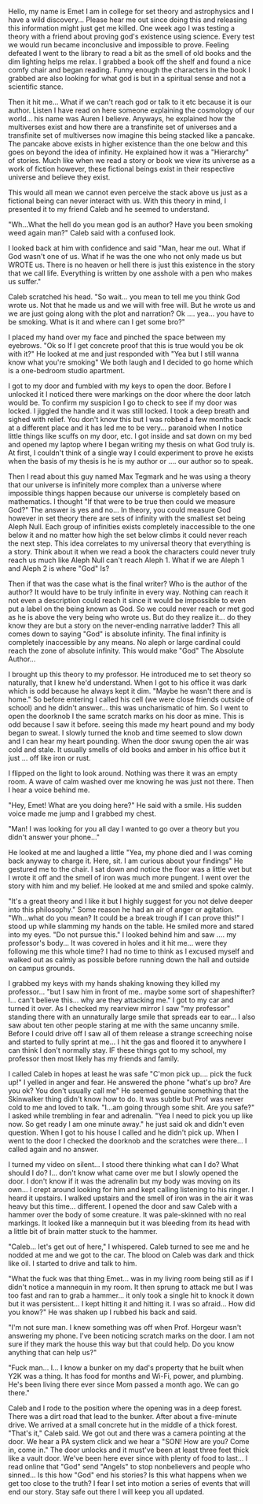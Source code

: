 Hello, my name is Emet I am in college for set theory and astrophysics and I have a wild discovery... Please hear me out since doing this and releasing this information might just get me killed. One week ago I was testing a theory with a friend about proving god's existence using science. Every test we would run became inconclusive and impossible to prove. Feeling defeated I went to the library to read a bit as the smell of old books and the dim lighting helps me relax. I grabbed a book off the shelf and found a nice comfy chair and began reading. Funny enough the characters in the book I grabbed are also looking for what god is but in a spiritual sense and not a scientific stance. 

Then it hit me... What if we can't reach god or talk to it etc because it is our author. Listen I have read on here someone explaining the cosmology of our world... his name was Auren I believe. Anyways, he explained how the multiverses exist and how there are a transfinite set of universes and  a transfinite set of multiverses now imagine this being stacked like a pancake. The pancake above exists in higher existence than the one below and this goes on beyond the idea of infinity. He explained how it was a "Hierarchy" of stories. Much like when we read a story or book we view its universe as a work of fiction however, these fictional beings exist in their respective universe and believe they exist. 

This would all mean we cannot even perceive the stack above us just as a fictional being can never interact with us. With this theory in mind, I presented it to my friend Caleb and he seemed to understand. 

"Wh...What the hell do you mean god is an author? Have you been smoking weed again man?" Caleb said with a confused look. 

I looked back at him with confidence and said   "Man, hear me out. What if God wasn't one of us. What if he was the one who not only made us but WROTE us. There is no heaven or hell there is just this existence in the story that we call life. Everything is written by one asshole with a pen who makes us suffer." 

Caleb scratched his head. "So wait... you mean to tell me you think God wrote us. Not that he made us and we will with free will. But he wrote us and we are just going along with the plot and narration? Ok .... yea... you have to be smoking. What is it and where can I get some bro?" 

I placed my hand over my face and pinched the space between my eyebrows. "Ok so If I get concrete proof that this is true would you be ok with it?" He looked at me and just responded with "Yea but I still wanna know what you're smoking" We both laugh and I decided to go home which is a one-bedroom studio apartment.  

I got to my door and fumbled with my keys to open the door. Before I unlocked it I noticed there were markings on the door where the door latch would be. To confirm my suspicion I go to check to see if my door was locked. I jiggled the handle and it was still locked. I took a deep breath and sighed with relief. You don't know this but I was robbed a few months back at a different place and it has led me to be very... paranoid when I notice little things like scuffs on my door, etc. I got inside and sat down on my bed and opened my laptop where I began writing my thesis on what God truly is. At first, I couldn't think of a single way I could experiment to prove he exists when the basis of my thesis is he is my author or .... our author so to speak. 

Then I read about this guy named Max Tegmark and he was using a theory that our universe is infinitely more complex than a universe where impossible things happen because our universe is completely based on mathematics. I thought "If that were to be true then could we measure God?" The answer is yes and no... In theory, you could measure God however in set theory there are sets of infinity with the smallest set being Aleph Null. Each group of infinities exists completely inaccessible to the one below it and no matter how high the set below climbs it could never reach the next step. This idea correlates to my universal theory that everything is a story. Think about it when we read a book the characters could never truly reach us much like Aleph Null can't reach Aleph 1. What if we are Aleph 1 and Aleph 2 is where "God" Is? 

Then if that was the case what is the final writer? Who is the author of the author? It would have to be truly infinite in every way. Nothing can reach it not even a description could reach it since it would be impossible to even put a label on the being known as God. So we could never reach or met god as he is above the very being who wrote us. But do they realize it... do they know they are but a story on the never-ending narrative ladder? This all comes down to saying "God" is absolute infinity. The final infinity is completely inaccessible by any means. No aleph or large cardinal could reach the zone of absolute infinity. This would make "God" The Absolute Author...

I brought up this theory to my professor. He introduced me to set theory so naturally, that I knew he'd understand. When I got to his office it was dark which is odd because he always kept it dim. "Maybe he wasn't there and is home." So before entering I called his cell (we were close friends outside of school) and he didn't answer... this was uncharismatic of him. So I went to open the doorknob I the same scratch marks on his door as mine. This is odd because I saw it before. seeing this made my heart pound and my body began to sweat. I slowly turned the knob and time seemed to slow down and I can hear my heart pounding. When the door swung open the air was cold and stale. It usually smells of old books and amber in his office but it just ... off like iron or rust. 

I flipped on the light to look around. Nothing was there it was an empty room. A wave of calm washed over me knowing he was just not there. Then I hear a voice behind me. 

"Hey, Emet! What are you doing here?" He said with a smile. His sudden voice made me jump and I grabbed my chest. 

"Man! I was looking for you all day I wanted to go over a theory but you didn't answer your phone..." 

He looked at me and laughed a little "Yea, my phone died and I was coming back anyway to charge it. Here, sit. I am curious about your findings" He gestured me to the chair. I sat down and notice the floor was a little wet but I wrote it off and the smell of iron was much more pungent. I went over the story with him and my belief. He looked at me and smiled and spoke calmly. 

"It's a great theory and I like it but I highly suggest for you not delve deeper into this philosophy." Some reason he had an air of anger or agitation. "Wh...what do you mean? It could be a break trough if I can prove this!" I stood up while slamming my hands on the table. He smiled more and stared into my eyes. "Do not pursue this." I looked behind him and saw .... my professor's body... It was covered in holes and it hit me... were they following me this whole time? I had no time to think as I excused myself and walked out as calmly as possible before running down the hall and outside on campus grounds. 

I grabbed my keys with my hands shaking knowing they killed my professor... "but I saw him in front of me.. maybe some sort of shapeshifter? I... can't believe this... why are they attacking me." I got to my car and turned it over. As I checked my rearview mirror I saw "my professor" standing there with an unnaturally large smile that spreads ear to ear... I also saw about ten other people staring at me with the same uncanny smile. Before I could drive off I saw all of them release a strange screeching noise and started to fully sprint at me... I hit the gas and floored it to anywhere I can think I don't normally stay. IF these things got to my school, my professor then most likely has my friends and family. 

I called Caleb in hopes at least he was safe "C'mon pick up.... pick the fuck up!" I yelled in anger and fear. He answered the phone "what's up bro? Are you ok? You don't usually call me" He seemed genuine something that the Skinwalker thing didn't know how to do. It was subtle but Prof was never cold to me and loved to talk. "I...am going through some shit. Are you safe?" I asked while trembling in fear and adrenalin. "Yea I need to pick you up like now. So get ready I am one minute away." he just said ok and didn't even question. When I got to his house I called and he didn't pick up. When I went to the door I checked the doorknob and the scratches were there... I called again and no answer. 

I turned my video on silent... I stood there thinking what can I do? What should I do? I... don't know what came over me but I slowly opened the door. I don't know if it was the adrenalin but my body was moving on its own... I crept around looking for him and kept calling listening to his ringer. I heard it upstairs. I walked upstairs and the smell of iron was in the air it was heavy but this time... different. I opened the door and saw Caleb with a hammer over the body of some creature. It was pale-skinned with no real markings. It looked like a mannequin but it was bleeding from its head with a little bit of brain matter stuck to the hammer. 

"Caleb... let's get out of here," I whispered. Caleb turned to see me and he nodded at me and we got to the car. The blood on Caleb was dark and thick like oil. I started to drive and talk to him. 

"What the fuck was that thing Emet... was in my living room being still as if I didn't notice a mannequin in my room. It then sprung to attack me but I was too fast and ran to grab a hammer... it only took a single hit to knock it down but it was persistent... I kept hitting it and hitting it. I was so afraid... How did you know?" He was shaken up I rubbed his back and said. 

"I'm not sure man. I knew something was off when Prof. Horgeur wasn't answering my phone. I've been noticing scratch marks on the door. I am not sure if they mark the house this way but that could help. Do you know anything that can help us?" 

"Fuck man... I... I know a bunker on my dad's property that he built when Y2K was a thing. It has food for months and Wi-Fi, power, and plumbing. He's been living there ever since Mom passed a month ago. We can go there." 

Caleb and I rode to the position where the opening was in a deep forest. There was a dirt road that lead to the bunker. After about a five-minute drive. We arrived at a small concrete hut in the middle of a thick forest. "That's it," Caleb said. We got out and there was a camera pointing at the door. We hear a PA system click and we hear a "SON! How are you? Come in, come in." The door unlocks and it must've been at least three feet thick like a vault door. We've been here ever since with plenty of food to last... I read online that "God" send "Angels" to stop nonbelievers and people who sinned... Is this how "God" end his stories? Is this what happens when we get too close to the truth? I fear I set into motion a series of events that will end our story. Stay safe out there I will keep you all updated.